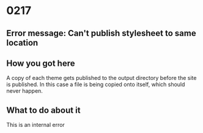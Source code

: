 # 0217

## Error message: Can't publish stylesheet to same location 

## How you got here

A copy of each theme gets published to the output directory
before the site is published. In this case a file is being
copied onto itself, which should never happen.

## What to do about it

This is an internal error


